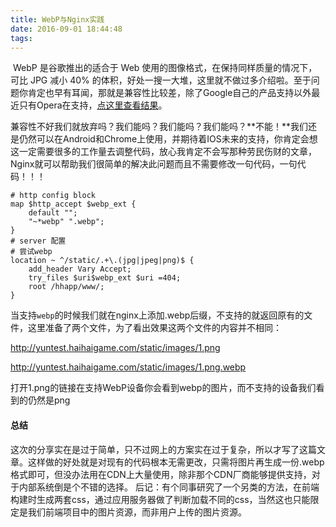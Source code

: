 ```yaml
---
title: WebP与Nginx实践
date: 2016-09-01 18:44:48
tags: 
---
```

​	WebP 是谷歌推出的适合于 Web 使用的图像格式，在保持同样质量的情况下，可比 JPG 减小 40% 的体积，好处一搜一大堆，这里就不做过多介绍啦。至于问题你肯定也早有耳闻，那就是兼容性比较差，除了Google自己的产品支持以外最近只有Opera在支持，[点这里查看结果](http://caniuse.com/#search=webp)。

​	兼容性不好我们就放弃吗？我们能吗？我们能吗？我们能吗？**不能！**我们还是仍然可以在Android和Chrome上使用，并期待着IOS未来的支持，你肯定会想这一定需要很多的工作量去调整代码，放心我肯定不会写那种劳民伤财的文章，Nginx就可以帮助我们很简单的解决此问题而且不需要修改一句代码，一句代码！！！

```nginx
# http config block
map $http_accept $webp_ext {
	default "";
	"~*webp" ".webp";
}
# server 配置
# 尝试webp
location ~ ^/static/.+\.(jpg|jpeg|png)$ {
	add_header Vary Accept;
	try_files $uri$webp_ext $uri =404;
	root /hhapp/www/;
}
```

当支持`webp`的时候我们就在nginx上添加.webp后缀，不支持的就返回原有的文件，这里准备了两个文件，为了看出效果这两个文件的内容并不相同：

http://yuntest.haihaigame.com/static/images/1.png

http://yuntest.haihaigame.com/static/images/1.png.webp

打开1.png的链接在支持WebP设备你会看到webp的图片，而不支持的设备我们看到的仍然是png

#### 总结

这次的分享实在是过于简单，只不过网上的方案实在过于复杂，所以才写了这篇文章。这样做的好处就是对现有的代码根本无需更改，只需将图片再生成一份.webp格式即可，但没办法用在CDN上大量使用，除非那个CDN厂商能够提供支持，对于内部系统倒是个不错的选择。
后记：有个同事研究了一个另类的方法，在前端构建时生成两套css，通过应用服务器做了判断加载不同的css，当然这也只能限定是我们前端项目中的图片资源，而非用户上传的图片资源。